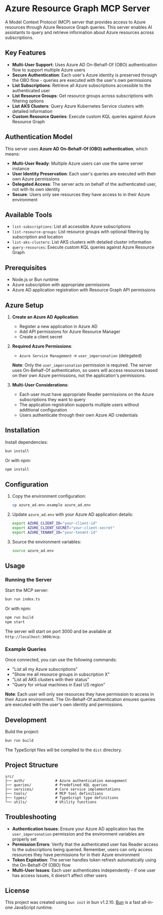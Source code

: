 # Azure Resource Graph MCP Server

A Model Context Protocol (MCP) server that provides access to Azure resources through Azure Resource Graph queries. This server enables AI assistants to query and retrieve information about Azure resources across subscriptions.

## Key Features

- **Multi-User Support**: Uses Azure AD On-Behalf-Of (OBO) authentication flow to support multiple Azure users
- **Secure Authentication**: Each user's Azure identity is preserved through the OBO flow - queries are executed with the user's own permissions
- **List Subscriptions**: Retrieve all Azure subscriptions accessible to the authenticated user
- **List Resource Groups**: Get resource groups across subscriptions with filtering options
- **List AKS Clusters**: Query Azure Kubernetes Service clusters with detailed information
- **Custom Resource Queries**: Execute custom KQL queries against Azure Resource Graph

## Authentication Model

This server uses **Azure AD On-Behalf-Of (OBO) authentication**, which means:

- **Multi-User Ready**: Multiple Azure users can use the same server instance
- **User Identity Preservation**: Each user's queries are executed with their own Azure permissions
- **Delegated Access**: The server acts on behalf of the authenticated user, not with its own identity
- **Secure**: Users only see resources they have access to in their Azure environment

## Available Tools

- `list-subscriptions`: List all accessible Azure subscriptions
- `list-resource-groups`: List resource groups with optional filtering by subscription and location
- `list-aks-clusters`: List AKS clusters with detailed cluster information
- `query-resources`: Execute custom KQL queries against Azure Resource Graph

## Prerequisites

- Node.js or Bun runtime
- Azure subscription with appropriate permissions
- Azure AD application registration with Resource Graph API permissions

## Azure Setup

1. **Create an Azure AD Application**:
   - Register a new application in Azure AD
   - Add API permissions for Azure Resource Manager
   - Create a client secret

2. **Required Azure Permissions**:
   - `Azure Service Management` → `user_impersonation` (delegated)
   
   **Note**: Only the `user_impersonation` permission is required. The server uses On-Behalf-Of authentication, so users will access resources based on their own Azure permissions, not the application's permissions.

3. **Multi-User Considerations**:
   - Each user must have appropriate Reader permissions on the Azure subscriptions they want to query
   - The application registration supports multiple users without additional configuration
   - Users authenticate through their own Azure AD credentials

## Installation

Install dependencies:

```bash
bun install
```

Or with npm:

```bash
npm install
```

## Configuration

1. Copy the environment configuration:
   ```bash
   cp azure_ad.env.example azure_ad.env
   ```

2. Update `azure_ad.env` with your Azure AD application details:
   ```bash
   export AZURE_CLIENT_ID="your-client-id"
   export AZURE_CLIENT_SECRET="your-client-secret"
   export AZURE_TENANT_ID="your-tenant-id"
   ```

3. Source the environment variables:
   ```bash
   source azure_ad.env
   ```

## Usage

### Running the Server

Start the MCP server:

```bash
bun run index.ts
```

Or with npm:

```bash
npm run build
npm start
```

The server will start on port 3000 and be available at `http://localhost:3000/mcp`.

### Example Queries

Once connected, you can use the following commands:

- "List all my Azure subscriptions"
- "Show me all resource groups in subscription X"
- "List all AKS clusters with their status"
- "Query for virtual machines in East US region"

**Note**: Each user will only see resources they have permission to access in their Azure environment. The On-Behalf-Of authentication ensures queries are executed with the user's own identity and permissions.

## Development

Build the project:

```bash
bun run build
```

The TypeScript files will be compiled to the `dist` directory.

## Project Structure

```
src/
├── auth/              # Azure authentication management
├── queries/           # Predefined KQL queries
├── services/          # Core service implementations
├── tools/             # MCP tool definitions
├── types/             # TypeScript type definitions
└── utils/             # Utility functions
```

## Troubleshooting

- **Authentication Issues**: Ensure your Azure AD application has the `user_impersonation` permission and the environment variables are properly set
- **Permission Errors**: Verify that the authenticated user has Reader access to the subscriptions being queried. Remember, users can only access resources they have permissions for in their Azure environment
- **Token Expiration**: The server handles token refresh automatically using the On-Behalf-Of (OBO) flow
- **Multi-User Issues**: Each user authenticates independently - if one user has access issues, it doesn't affect other users

## License

This project was created using `bun init` in bun v1.2.10. [Bun](https://bun.sh) is a fast all-in-one JavaScript runtime.
